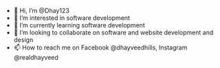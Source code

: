 - 👋 Hi, I’m @Dhay123
- 👀 I’m interested in software development
- 🌱 I’m currently learning software development
- 💞️ I’m looking to collaborate on software and website development and design
- 📫 How to reach me on Facebook @dhayveedhills, Instagram @realdhayveed

<!---
Dhay123/Dhay123 is a ✨ special ✨ repository because its `README.md` (this file) appears on your GitHub profile.
You can click the Preview link to take a look at your changes.
--->
